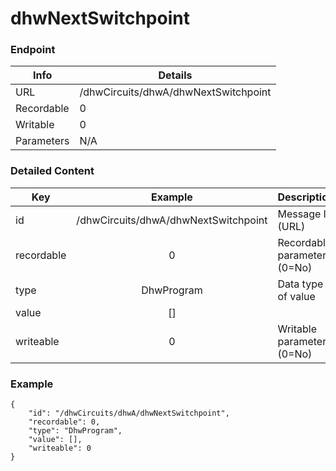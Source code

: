 # dhwNextSwitchpoint



### Endpoint

| Info  | Details |
| ------------- | ------------- |
| URL   | /dhwCircuits/dhwA/dhwNextSwitchpoint   |
| Recordable   | 0   |
| Writable   | 0   |
| Parameters  | N/A  |

### Detailed Content

|  Key  | Example | Description |
| ------------- | :------: | ------------------------------ |
|  id | /dhwCircuits/dhwA/dhwNextSwitchpoint | Message ID (URL) |
|  recordable | 0 | Recordable parameter (0=No) |
|  type | DhwProgram | Data type of value |
|  value | [] |  |
|  writeable | 0 | Writable parameter (0=No) |

### Example
```
{
    "id": "/dhwCircuits/dhwA/dhwNextSwitchpoint",
    "recordable": 0,
    "type": "DhwProgram",
    "value": [],
    "writeable": 0
}
```
